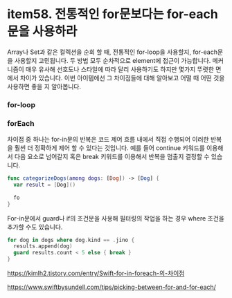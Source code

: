 # item58. 전통적인 for문보다는 for-each문을 사용하라

Array나 Set과 같은 컬렉션을 순회 할 때, 전통적인 for-loop을 사용할지, for-each문을 사용할지 고민됩니다. 두 방법 모두 순차적으로 element에 접근이 가능합니다. 메커니즘이 매우 유사해 선호도나 스타일에 따라 달리 사용하기도 하지만 몇가지 뚜렷한 면에서 차이가 있습니다. 이번 아이템에선 그 차이점들에 대해 알아보고 어떨 때 어떤 것을 사용하면 좋을 지 알아봅니다.



### for-loop



### forEach



차이점 중 하나는 for-in문의 반복은 코드 제어 흐름 내에서 직접 수행되어 이러한 반복을 훨씬 더 정확하게 제어 할 수 있다는 것입니다. 예를 들어 continue 키워드를 이용해서 다음 요소로 넘어갈지 혹은 break 키워드를 이용해서 반복을 멈출지 결정할 수 있습니다.

```swift
func categorizeDogs(among dogs: [Dog]) -> [Dog] {
  var result = [Dog]()
  
  fo
}
```



For-in문에서 guard나 if의 조건문을 사용해 필터링의 작업을 하는 경우 where 조건을 추가할 수도 있습니다.

```swift
for dog in dogs where dog.kind == .jino {
  results.append(dog)
  guard results.count < 5 else { break }
}
```

https://kimlh2.tistory.com/entry/Swift-for-in-foreach-의-차이점

https://www.swiftbysundell.com/tips/picking-between-for-and-for-each/